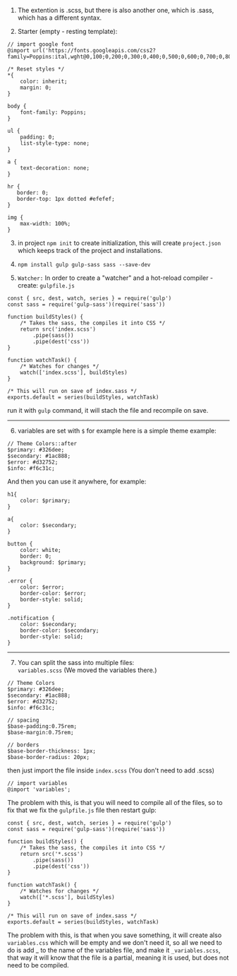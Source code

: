 1. The extention is .scss, but there is also another one, which is .sass, which has a different syntax.

2. Starter (empty - resting template):
```
// import google font
@import url('https://fonts.googleapis.com/css2?family=Poppins:ital,wght@0,100;0,200;0,300;0,400;0,500;0,600;0,700;0,800;0,900;1,100;1,200;1,300;1,400;1,500;1,600;1,700;1,800;1,900&display=swap');

/* Reset styles */
*{
    color: inherit;
    margin: 0;
}

body {
    font-family: Poppins;
}

ul {
    padding: 0;
    list-style-type: none;
}

a {
    text-decoration: none;
}

hr {
   border: 0;
   border-top: 1px dotted #efefef;
}

img {
    max-width: 100%;
}
```
3. in project `npm init` to create initialization, this will create `project.json` which keeps track of the project and installations.
4. `npm install gulp gulp-sass sass --save-dev`

5. `Watcher:`
In order to create a "watcher" and a hot-reload compiler - 
create:
`gulpfile.js`
```
const { src, dest, watch, series } = require('gulp')
const sass = require('gulp-sass')(require('sass'))

function buildStyles() {
    /* Takes the sass, the compiles it into CSS */
    return src('index.scss')
        .pipe(sass())
        .pipe(dest('css'))
}

function watchTask() {
    /* Watches for changes */
    watch(['index.scss'], buildStyles)
}

/* This will run on save of index.sass */
exports.default = series(buildStyles, watchTask) 
```
run it with `gulp` command, it will stach the file and recompile on save.

---- 

6. variables are set with `$` for example here is a simple theme example:

```
// Theme Colors::after
$primary: #326dee;
$secondary: #1ac888;
$error: #d32752;
$info: #f6c31c;
```

And then you can use it anywhere, for example:
```
h1{
    color: $primary;
}

a{
    color: $secondary;
}

button {
    color: white;
    border: 0;
    background: $primary;
}

.error {
    color: $error;
    border-color: $error;
    border-style: solid;
}

.notification {
    color: $secondary;
    border-color: $secondary;
    border-style: solid;
}
```
---
7. You can split the sass into multiple files:  
`variables.scss` (We moved the variables there.)
```
// Theme Colors
$primary: #326dee;
$secondary: #1ac888;
$error: #d32752;
$info: #f6c31c;

// spacing
$base-padding:0.75rem;
$base-margin:0.75rem;

// borders
$base-border-thickness: 1px;
$base-border-radius: 20px;
```
then just import the file inside `index.scss` (You don't need to add .scss)
```
// import variables
@import 'variables';
```

The problem with this, is that you will need to compile all of the files, so to fix that we fix the `gulpfile.js` file then restart gulp:

```
const { src, dest, watch, series } = require('gulp')
const sass = require('gulp-sass')(require('sass'))

function buildStyles() {
    /* Takes the sass, the compiles it into CSS */
    return src('*.scss')
        .pipe(sass())
        .pipe(dest('css'))
}

function watchTask() {
    /* Watches for changes */
    watch(['*.scss'], buildStyles)
}

/* This will run on save of index.sass */
exports.default = series(buildStyles, watchTask) 
```
The problem with this, is that when you save something, it will create also `variables.css` which will be empty and we don't need it, so all we need to do is add _ to the name of the variables file, and make it `_variables.scss`, that way it will know that the file is a partial, meaning it is used, but does not need to be compiled.
